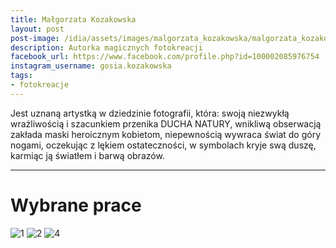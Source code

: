 ```yaml
---
title: Małgorzata Kozakowska
layout: post
post-image: /idia/assets/images/malgorzata_kozakowska/malgorzata_kozakowska.jpg
description: Autorka magicznych fotokreacji
facebook_url: https://www.facebook.com/profile.php?id=100002085976754
instagram_username: gosia.kozakowska
tags:
- fotokreacje
---
```


Jest uznaną artystką w dziedzinie fotografii, która: swoją niezwykłą wrażliwością i szacunkiem przenika DUCHA NATURY, wnikliwą obserwacją zakłada maski heroicznym kobietom, niepewnością wywraca świat do góry nogami, oczekując z lękiem ostateczności, w symbolach kryje swą duszę, karmiąc ją światłem i barwą obrazów.

---

# Wybrane prace

![1](/idia/assets/images/malgorzata_kozakowska/1.jpg)
![2](/idia/assets/images/malgorzata_kozakowska/2.jpg)
![4](/idia/assets/images/malgorzata_kozakowska/4.jpg)



